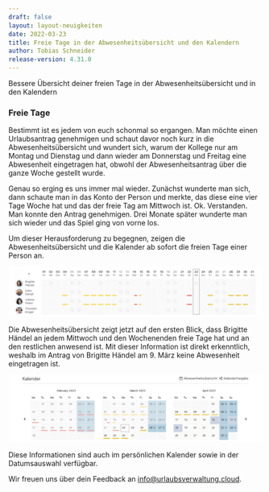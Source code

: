 ```yaml
---
draft: false
layout: layout-neuigkeiten
date: 2022-03-23
title: Freie Tage in der Abwesenheitsübersicht und den Kalendern
author: Tobias Schneider
release-version: 4.31.0
---
```


Bessere Übersicht deiner freien Tage in der Abwesenheitsübersicht und in den Kalendern

<!-- more -->

### Freie Tage

Bestimmt ist es jedem von euch schonmal so ergangen. Man möchte einen Urlaubsantrag genehmigen und schaut davor noch kurz in die
Abwesenheitsübersicht und wundert sich, warum der Kollege nur am Montag und Dienstag und dann wieder am Donnerstag und Freitag eine Abwesenheit eingetragen hat,
obwohl der Abwesenheitsantrag über die ganze Woche gestellt wurde.

Genau so erging es uns immer mal wieder. Zunächst wunderte man sich, dann schaute man in das Konto der Person und merkte,
das diese eine vier Tage Woche hat und das der freie Tag am Mittwoch ist. Ok. Verstanden. Man konnte den Antrag genehmigen.
Drei Monate später wunderte man sich wieder und das Spiel ging von vorne los.

Um dieser Herausforderung zu begegnen, zeigen die Abwesenheitsübersicht und die Kalender ab sofort die freien Tage einer Person an.

<picture>
  <source srcset="vier-tage-woche.avif" type="image/avif" />
  <source srcset="vier-tage-woche.webp" type="image/webp" />
  <img
    src="vier-tage-woche.png"
    alt="Urlaubsverwaltung Abwesenheitsübersicht mit einer 4-Tage-Woche"
    decoding="async"
    loading="lazy"
    class="rounded-lg"
  />
</picture>

Die Abwesenheitsübersicht zeigt jetzt auf den ersten Blick, dass Brigitte Händel an jedem Mittwoch und den Wochenenden freie Tage hat und an den restlichen anwesend ist. Mit dieser Information ist direkt erkenntlich, weshalb im Antrag von Brigitte Händel am 9. März keine Abwesenheit eingetragen ist.

<picture>
  <source srcset="vier-tage-woche-kalender.avif" type="image/avif" />
  <source srcset="vier-tage-woche-kalender.webp" type="image/webp" />
  <img
    src="vier-tage-woche-kalender.png"
    alt="Urlaubsverwaltung Kalender mit einer 4-Tage-Woche"
    decoding="async"
    loading="lazy"
    class="rounded-lg"
  />
</picture>

Diese Informationen sind auch im persönlichen Kalender sowie in der Datumsauswahl verfügbar.

Wir freuen uns über dein Feedback an <a href="mailto:info@urlaubsverwaltung.cloud?subject=Feedback">info@urlaubsverwaltung.cloud</a>.

